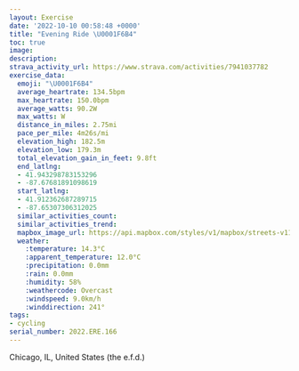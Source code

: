 ```yaml
---
layout: Exercise
date: '2022-10-10 00:58:48 +0000'
title: "Evening Ride \U0001F6B4"
toc: true
image:
description:
strava_activity_url: https://www.strava.com/activities/7941037782
exercise_data:
  emoji: "\U0001F6B4"
  average_heartrate: 134.5bpm
  max_heartrate: 150.0bpm
  average_watts: 90.2W
  max_watts: W
  distance_in_miles: 2.75mi
  pace_per_mile: 4m26s/mi
  elevation_high: 182.5m
  elevation_low: 179.3m
  total_elevation_gain_in_feet: 9.8ft
  end_latlng:
  - 41.943298783153296
  - -87.67681891098619
  start_latlng:
  - 41.912362687289715
  - -87.65307306312025
  similar_activities_count:
  similar_activities_trend:
  mapbox_image_url: https://api.mapbox.com/styles/v1/mapbox/streets-v11/static/path-5+787af2-1.0(qly~Fh__vOaMrRwG%7CJkGvJyEjHY%5ECF%40%3FABaRnY%7BAvBsBjDqPlW%7DExFsCnDwA%60By%40dA%7BGbI_CfCe%40T_BF%7BEDyBDqGDcABkJHuAF%7DCAcNN),pin-s-s+e5b22e(-87.65445,41.91449),pin-s-f+89ae00(-87.67839999999998,41.94181)/auto/800x800?access_token=pk.eyJ1Ijoiam9zaGJlY2ttYW4iLCJhIjoiY205eWR2aDd1MWZ6djJrbXc4a3M0bWZleiJ9.XiG9OWkNcZk2QzjJbxLB4A
  weather:
    :temperature: 14.3°C
    :apparent_temperature: 12.0°C
    :precipitation: 0.0mm
    :rain: 0.0mm
    :humidity: 58%
    :weathercode: Overcast
    :windspeed: 9.0km/h
    :winddirection: 241°
tags:
- cycling
serial_number: 2022.ERE.166
---
```

Chicago, IL, United States (the e.f.d.)
